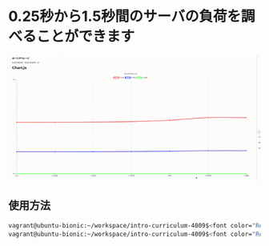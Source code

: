 # 0.25秒から1.5秒間のサーバの負荷を調べることができます  
![demo](https://github.com/SasuraiNoHoge/intro-curriculum-4009/blob/master-2019/output.gif)

## 使用方法
```bash
vagrant@ubuntu-bionic:~/workspace/intro-curriculum-4009$<font color="Red">git</font> checkout master-2019
vagrant@ubuntu-bionic:~/workspace/intro-curriculum-4009$<font color="Red">yarn install</font>
```